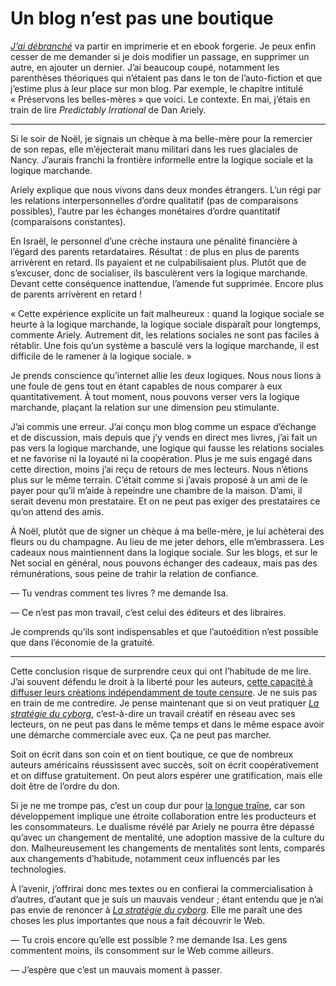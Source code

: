 # Un blog n’est pas une boutique

[*J’ai débranché*](https://tcrouzet.com/jai-debranche/) va partir en imprimerie et en ebook forgerie. Je peux enfin cesser de me demander si je dois modifier un passage, en supprimer un autre, en ajouter un dernier. J’ai beaucoup coupé, notamment les parenthèses théoriques qui n’étaient pas dans le ton de l’auto-fiction et que j’estime plus à leur place sur mon blog. Par exemple, le chapitre intitulé « Préservons les belles-mères » que voici. Le contexte. En mai, j’étais en train de lire *Predictably Irrational* de Dan Ariely.<span id="more-22591"></span>

---

Si le soir de Noël, je signais un chèque à ma belle-mère pour la remercier de son repas, elle m’éjecterait manu militari dans les rues glaciales de Nancy. J’aurais franchi la frontière informelle entre la logique sociale et la logique marchande.

Ariely explique que nous vivons dans deux mondes étrangers. L’un régi par les relations interpersonnelles d’ordre qualitatif (pas de comparaisons possibles), l’autre par les échanges monétaires d’ordre quantitatif (comparaisons constantes).

En Israël, le personnel d’une crèche instaura une pénalité financière à l’égard des parents retardataires. Résultat : de plus en plus de parents arrivèrent en retard. Ils payaient et ne culpabilisaient plus. Plutôt que de s’excuser, donc de socialiser, ils basculèrent vers la logique marchande. Devant cette conséquence inattendue, l’amende fut supprimée. Encore plus de parents arrivèrent en retard !

« Cette expérience explicite un fait malheureux : quand la logique sociale se heurte à la logique marchande, la logique sociale disparaît pour longtemps, commente Ariely. Autrement dit, les relations sociales ne sont pas faciles à rétablir. Une fois qu’un système a basculé vers la logique marchande, il est difficile de le ramener à la logique sociale. »

Je prends conscience qu’internet allie les deux logiques. Nous nous lions à une foule de gens tout en étant capables de nous comparer à eux quantitativement. À tout moment, nous pouvons verser vers la logique marchande, plaçant la relation sur une dimension peu stimulante.

J’ai commis une erreur. J’ai conçu mon blog comme un espace d’échange et de discussion, mais depuis que j’y vends en direct mes livres, j’ai fait un pas vers la logique marchande, une logique qui fausse les relations sociales et ne favorise ni la loyauté ni la coopération. Plus je me suis engagé dans cette direction, moins j’ai reçu de retours de mes lecteurs. Nous n’étions plus sur le même terrain. C’était comme si j’avais proposé à un ami de le payer pour qu’il m’aide à repeindre une chambre de la maison. D’ami, il serait devenu mon prestataire. Et on ne peut pas exiger des prestataires ce qu’on attend des amis.

À Noël, plutôt que de signer un chèque à ma belle-mère, je lui achèterai des fleurs ou du champagne. Au lieu de me jeter dehors, elle m’embrassera. Les cadeaux nous maintiennent dans la logique sociale. Sur les blogs, et sur le Net social en général, nous pouvons échanger des cadeaux, mais pas des rémunérations, sous peine de trahir la relation de confiance.

— Tu vendras comment tes livres ? me demande Isa.

— Ce n’est pas mon travail, c’est celui des éditeurs et des libraires.

Je comprends qu’ils sont indispensables et que l’autoédition n’est possible que dans l’économie de la gratuité.

---

Cette conclusion risque de surprendre ceux qui ont l’habitude de me lire. J’ai souvent défendu le droit à la liberté pour les auteurs, [cette capacité à diffuser leurs créations indépendamment de toute censure](https://tcrouzet.com/edition-interdite/). Je ne suis pas en train de me contredire. Je pense maintenant que si on veut pratiquer [*La stratégie du cyborg*](https://tcrouzet.com/la-strategie-du-cyborg/), c’est-à-dire un travail créatif en réseau avec ses lecteurs, on ne peut pas dans le même temps et dans le même espace avoir une démarche commerciale avec eux. Ça ne peut pas marcher.

Soit on écrit dans son coin et on tient boutique, ce que de nombreux auteurs américains réussissent avec succès, soit on écrit coopérativement et on diffuse gratuitement. On peut alors espérer une gratification, mais elle doit être de l’ordre du don.

Si je ne me trompe pas, c’est un coup dur pour [la longue traîne](https://tcrouzet.com/tag/long-tail/), car son développement implique une étroite collaboration entre les producteurs et les consommateurs. Le dualisme révélé par Ariely ne pourra être dépassé qu’avec un changement de mentalité, une adoption massive de la culture du don. Malheureusement les changements de mentalités sont lents, comparés aux changements d’habitude, notamment ceux influencés par les technologies.

À l’avenir, j’offrirai donc mes textes ou en confierai la commercialisation à d’autres, d’autant que je suis un mauvais vendeur ; étant entendu que je n’ai pas envie de renoncer à [*La stratégie du cyborg*](https://tcrouzet.com/la-strategie-du-cyborg/). Elle me paraît une des choses les plus importantes que nous a fait découvrir le Web.

— Tu crois encore qu’elle est possible ? me demande Isa. Les gens commentent moins, ils consomment sur le Web comme ailleurs.

— J’espère que c’est un mauvais moment à passer.